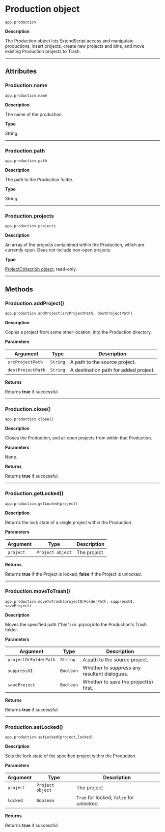 # Production object

`app.production`

**Description**

The Production object lets ExtendScript access and manipulate productions, insert projects, create new projects and bins, and move existing Production projects to Trash.

---

## Attributes

### Production.name

`app.production.name`

**Description**

The name of the production.

**Type**

String.

---

### Production.path

`app.production.path`

**Description**

The path to the Production folder.

**Type**

String.

---

### Production.projects

`app.production.projects`

**Description**

An array of the projects containined within the Production, which are currently open. Does not include non-open projects.

**Type**

[ProjectCollection object](../collection/projectcollection.md), read-only.

---

## Methods

### Production.addProject()

`app.production.addProject(srcProjectPath, destProjectPath)`

**Description**

Copies a project from some other location, into the Production directory.

**Parameters**

| Argument          | Type     | Description                           |
|-------------------|----------|---------------------------------------|
| `srcProjectPath`  | `String` | A path to the source project.         |
| `destProjectPath` | `String` | A destination path for added project. |

**Returns**

Returns **true** if successful.

---

### Production.close()

`app.production.close()`

**Description**

Closes the Production, and all open projects from within that Production.

**Parameters**

None.

**Returns**

Returns **true** if successful.

---

### Production.getLocked()

`app.production.getLocked(project)`

**Description**

Returns the lock state of a single project within the Production.

**Parameters**

| Argument   | Type             | Description   |
|------------|------------------|---------------|
| `project`  | `Project object` | The project   |

**Returns**

Returns **true** if the Project is locked, **false** if the Project is unlocked.

---

### Production.moveToTrash()

`app.production.moveToTrash(projectOrFolderPath, suppressUI, saveProject)`

**Description**

Moves the specified path ("bin") or .prproj into the Production's Trash folder.

**Parameters**

| Argument              | Type      | Description                                  |
|-----------------------|-----------|----------------------------------------------|
| `projectOrFolderPath` | `String`  | A path to the source project.                |
| `suppressUI`          | `Boolean` | Whether to suppress any resultant dialogues. |
| `saveProject`         | `Boolean` | Whether to save the project(s) first.        |

**Returns**

Returns **true** if successful.

---

### Production.setLocked()

`app.production.setLocked(project,locked)`

**Description**

Sets the lock state of the specified project within the Production.

**Parameters**

| Argument   | Type             | Description                              |
|------------|------------------|------------------------------------------|
| `project`  | `Project object` | The project                              |
| `locked`   | `Boolean`        | `True` for locked, `false` for unlocked. |

**Returns**

Returns **true** if successful.
